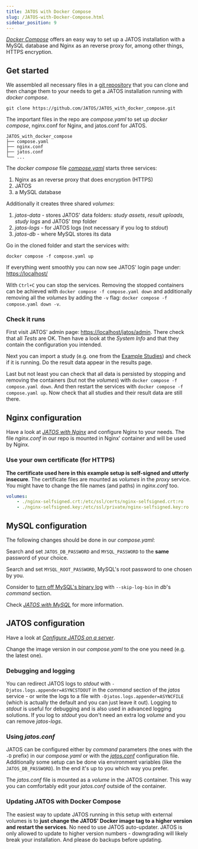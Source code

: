 ```yaml
---
title: JATOS with Docker Compose
slug: /JATOS-with-Docker-Compose.html
sidebar_position: 9
---
```


[_Docker Compose_](https://docs.docker.com/compose/) offers an easy way to set up a JATOS installation with a MySQL database and Nginx as an reverse proxy for, among other things, HTTPS encryption. 


## Get started

We assembled all necessary files in a [git repository](https://github.com/JATOS/JATOS_with_docker_compose) that you can clone and then change them to your needs to get a JATOS installation running with _docker compose_. 

```shell
git clone https://github.com/JATOS/JATOS_with_docker_compose.git
```

The important files in the repo are _compose.yaml_ to set up _docker compose_, nginx.conf for Nginx, and jatos.conf for JATOS.

```
JATOS_with_docker_compose
├── compose.yaml
├── nginx.conf
├── jatos.conf
└── ...
```

The _docker compose_ file [_compose.yaml_](https://github.com/JATOS/JATOS_with_docker_compose/blob/main/compose.yaml) starts three services:

1. Nginx as an reverse proxy that does encryption (HTTPS)
1. JATOS
1. a MySQL database

Additionally it creates three shared _volumes_:

1. _jatos-data_ - stores JATOS' data folders: _study assets_, _result uploads_, _study logs_ and JATOS' _tmp_ folder
1. _jatos-logs_ - for JATOS logs (not necessary if you log to _stdout_)
1. _jatos-db_ - where MySQL stores its data

Go in the cloned folder and start the services with:

```shell
docker compose -f compose.yaml up
```

If everything went smoothly you can now see JATOS' login page under: [https://localhost/](https://localhost/)

With `Ctrl+C` you can stop the services. Removing the stopped containers can be achieved with `docker compose -f compose.yaml down` and additionally removing all the _volumes_ by adding the `-v` flag: `docker compose -f compose.yaml down -v`.


### Check it runs

First visit JATOS' admin page: [https://localhost/jatos/admin](https://localhost/jatos/admin). There check that all _Tests_ are OK. Then have a look at the _System Info_ and that they contain the configuration you intended.

Next you can import a study (e.g. one from the [Example Studies](/Example-Studies)) and check if it is running.  Do the result data appear in the results page.

Last but not least you can check that all data is persisted by stopping and removing the containers (but not the _volumes_) with `docker compose -f compose.yaml down`. And then restart the services with `docker compose -f compose.yaml up`. Now check that all studies and their result data are still there.


## Nginx configuration

Have a look at [_JATOS with Nginx_](/JATOS-with-Nginx.html) and configure Nginx to your needs. The file _nginx.conf_ in our repo is mounted in Nginx' container and will be used by Nginx.


### Use your own certificate (for HTTPS)

**The certificate used here in this example setup is self-signed and utterly insecure**. The certificate files are mounted as _volumes_ in the _proxy_ service. You might have to change the file names (and paths) in _nginx.conf_ too. 

```yaml
volumes:
    - ./nginx-selfsigned.crt:/etc/ssl/certs/nginx-selfsigned.crt:ro
    - ./nginx-selfsigned.key:/etc/ssl/private/nginx-selfsigned.key:ro
```


## MySQL configuration

The following changes should be done in our _compose.yaml_:

Search and set `JATOS_DB_PASSWORD` and `MYSQL_PASSWORD` to the **same** password of your choice.

Search and set `MYSQL_ROOT_PASSWORD`, MySQL's root password to one chosen by you.

Consider to [turn off MySQL's binary log](/JATOS-with-MySQL.html#optional-deactivate-mysqls-binary-log) with `--skip-log-bin` in _db_'s _command_ section.

Check [_JATOS with MySQL_](/JATOS-with-MySQL.html) for more information.


## JATOS configuration

Have a look at [_Configure JATOS on a server_](http://localhost:3000/Configure-JATOS-on-a-Server.html).

Change the image version in our _compose.yaml_ to the one you need (e.g. the latest one).

### Debugging and logging

You can redirect JATOS logs to _stdout_ with `-Djatos.logs.appender=ASYNCSTDOUT` in the _command_ section of the _jatos_ service - or write the logs to a file with `-Djatos.logs.appender=ASYNCFILE` (which is actually the default and you can just leave it out). Logging to _stdout_ is useful for debugging and is also used in advanced logging solutions. If you log to _stdout_ you don't need an extra log _volume_ and you can remove _jatos-logs_.

### Using _jatos.conf_

JATOS can be configured either by _command_ parameters (the ones with the  `-D` prefix) in our _compose.yaml_ or with the [_jatos.conf_](https://github.com/JATOS/JATOS_with_docker_compose/blob/main/jatos.conf) configuration file. Additionally some setup can be done via environment variables (like the `JATOS_DB_PASSWORD`). In the end it's up to you which way you prefer.

The _jatos.conf_ file is mounted as a _volume_ in the JATOS container. This way you can comfortably edit your _jatos.conf_ outside of the container.


### Updating JATOS with Docker Compose

The easiest way to update JATOS running in this setup with external volumes is to **just change the JATOS' Docker image tag to a higher version and restart the services**. No need to use JATOS auto-updater. JATOS is only allowed to update to higher version numbers - downgrading will likely break your installation. And please do backups before updating.